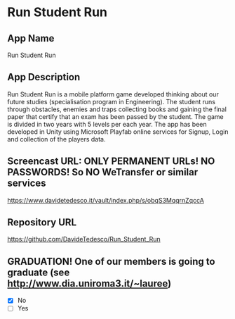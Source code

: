 # Run Student Run

## App Name

Run Student Run

## App Description

Run Student Run is a mobile platform game developed thinking about our future studies (specialisation program in Engineering). The student runs through obstacles, enemies and traps collecting books and gaining the final paper that certify that an exam has been passed by the student.
The game is divided in two years with 5 levels per each year.
The app has been developed in Unity using Microsoft Playfab online services for Signup, Login and collection of the players data.


## Screencast URL: ONLY PERMANENT URLs! NO PASSWORDS! So NO WeTransfer or similar services

https://www.davidetedesco.it/vault/index.php/s/obqS3MqqrnZqccA

## Repository URL

https://github.com/DavideTedesco/Run_Student_Run

## GRADUATION! One of our members is going to graduate (see http://www.dia.uniroma3.it/~lauree)

- [x] No
- [ ] Yes
